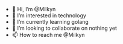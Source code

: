 - 👋 Hi, I’m @Milkyn
- 👀 I’m interested in technology
- 🌱 I’m currently learning golang
- 💞️ I’m looking to collaborate on nothing yet
- 📫 How to reach me @Milkyn

<!---
Milkyn/Milkyn is a ✨ special ✨ repository because its `README.md` (this file) appears on your GitHub profile.
You can click the Preview link to take a look at your changes.
--->
